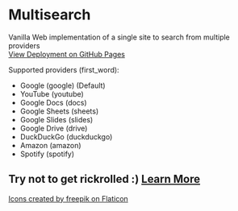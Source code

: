 # Multisearch
Vanilla Web implementation of a single site to search from multiple providers<br/>
[View Deployment on GitHub Pages](https://rskbansal.github.io/multisearch)<br/>

Supported providers (first_word):
- Google (google) (Default)
- YouTube (youtube)
- Google Docs (docs)
- Google Sheets (sheets)
- Google Slides (slides)
- Google Drive (drive)
- DuckDuckGo (duckduckgo)
- Amazon (amazon)
- Spotify (spotify)

## Try not to get rickrolled :) [Learn More](https://www.youtube.com/watch?v=xvFZjo5PgG0) ##

[Icons created by freepik on Flaticon](https://www.flaticon.com/authors/freepik)

